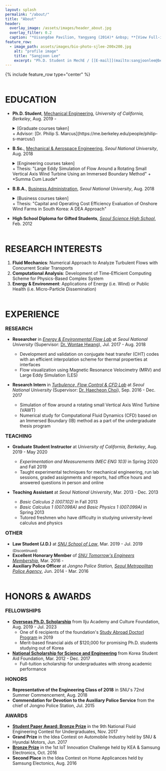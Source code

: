 ```yaml
---
layout: splash
permalink: "/about/"
title: "About"
header:
  overlay_image: /assets/images/header_about.jpg
  overlay_filter: 0.2
  caption: "*Uisangdae Pavilion, Yangyang (2014)* &nbsp; **[View Full-image](/assets/photographs/ui_sang_dae_yang_yang_2014.jpg)**"
feature_row:
  - image_path: assets/images/bio-photo-sjlee-200x200.jpg
    alt: "profile image"
    title: "Sangjoon Lee"
    excerpt: "Ph.D. Student in MechE / [[E-mail]](mailto:sangjoonlee@berkeley.edu)"
---
```


{% include feature_row type="center" %}

# EDUCATION

- **Ph.D. Student**, [Mechanical Engineering](http://me.berkeley.edu/), *University of California, Berkeley*, Aug. 2019 -
    <details>
      <summary>[Graduate courses taken]</summary>
    
      <small>Advanced Fluid Mechanics 1, Engineering Aerodynamics, Spectral Methods for Fluid Dynamics, Vortex Dynamics</small>
    </details>
  + Advisor: [Dr. Philip S. Marcus](https://me.berkeley.edu/people/philip-s-marcus/)
- **B.Sc.**, [Mechanical & Aerospace Engineering](http://me.snu.ac.kr/en), *Seoul National University*, Aug. 2018
    <details>
      <summary>[Engineering courses taken]</summary>
    
      <small>Applied Fluid Mechanics, Creative Engineering Design, Digital Computer Concept and Practice, Digital Fabrication and Manufacturing, Dynamics, Engineering Mathematics (1 & 2), Fluid Mechanics, Heat Transfer, Introduction to Electrical and Computer Engineering, Management in Mechanical Engineering (1 & 2), Manufacturing Processes, Mechanical Drawing, Mechanical Engineering Lab. (1 & 2), Mechanical System Design Project (1 & 2), Mechanics and Design, Solid Mechanics, Thermodynamics, Writing in Science & Technology</small>
    </details>
  + Thesis: "Large Eddy Simulation of Flow Around a Rotating Small Vertical Axis Wind Turbine Using an Immersed Boundary Method"
  + *Summa Cum Laude*

- **B.B.A.**, [Business Administration](http://cba.snu.ac.kr/en), *Seoul National University*, Aug. 2018
    <details>
      <summary>[Business courses taken]</summary>
    
      <small>Capital Markets and Accounting, Corporate Strategy, Fundamentals of Economics, Human Resource Management, International Business Management, Management Information System, Management Science, Managerial Accounting, Marketing Management, Mathematics for Economics, Operations Management, Principles of Accounting, Principles of Management</small>
    </details>
  + Thesis: "Capital and Operating Cost Efficiency Evaluation of Onshore Wind Farms in South Korea: A DEA Approach" 
- **High School Diploma for Gifted Students**, *[Seoul Science High School](http://en.sshs.hs.kr)*, Feb. 2012

# RESEARCH INTERESTS

1. **Fluid Mechanics**: Numerical Approach to Analyze Turbulent Flows with Concurrent Scalar Transports
2. **Computational Analysis**: Development of Time-Efficient Computing Scheme for Physics-Based Complex System
3. **Energy & Environment**: Applications of Energy (i.e. Wind) or Public Health (i.e. Micro-Particle Dissemination)

# EXPERIENCE

### RESEARCH

- **Researcher** in *[Energy & Environmental Flow Lab](http://eeflow.snu.ac.kr)* at *Seoul National University* (Supervisor: [Dr. Wontae Hwang](http://me.snu.ac.kr/node/141)), Jul. 2017 - Aug. 2018
  + Development and validation on conjugate heat transfer (CHT) codes with an efficient interpolation scheme for thermal properties at interfaces
  + Flow visualization using Magnetic Resonance Velocimetry (MRV) and Large Eddy Simulation (LES)

- **Research Intern** in *[Turbulence, Flow Control & CFD Lab](http://tfc.snu.ac.kr)* at *Seoul National University* (Supervisor: [Dr. Haecheon Choi](http://me.snu.ac.kr/node/116)), Sep. 2016 - Dec. 2017
  + Simulation of flow around a rotating small Vertical Axis Wind Turbine (VAWT)
  + Numerical study for Computational Fluid Dynamics (CFD) based on an Immersed Boundary (IB) method as a part of the undergraduate thesis program

### TEACHING

- **Graduate Student Instructor** at *University of California, Berkeley*, Aug. 2019 - May 2020
  + *Experimentation and Measurements (MEC ENG 103)* in Spring 2020 and Fall 2019
  + Taught experimental techniques for mechanical engineering, run lab sessions, graded assignments and reports, had office hours and answered questions in person and online

- **Teaching Assistant** at *Seoul National University*, Mar. 2013 - Dec. 2013
  + *Basic Calculus 2 (007.102)* in Fall 2013
  + *Basic Calculus 1 (007.098A)* and *Basic Physics 1 (007.099A)* in Spring 2013
  + Tutored freshmen who have difficulty in studying university-level calculus and physics

### OTHER

- **Law Student (J.D.)** at *[SNU School of Law](http://law.snu.ac.kr/index_en.php)*, Mar. 2019 - Jul. 2019 <sub>(Discontinued)</sub>
- **Excellent Honorary Member** of *[SNU Tomorrow's Engineers Membership](https://honor.snu.ac.kr)*, Mar. 2016 -
- **Auxiliary Police Officer** at *Jongno Police Station, [Seoul Metropolitan Police Agency](https://www.smpa.go.kr/home/homeIndexEng.do?menuCode=eng)*, Jun. 2014 - Mar. 2016

# HONORS & AWARDS

### FELLOWSHIPS

- **[Overseas Ph.D. Scholarship](http://www.taekwanggroup.co.kr/homepage/eng/iljuFoundationIntro.do)** from Ilju Academy and Culture Foundation, Aug. 2019 - Jul. 2023
  + One of 6 recipients of the foundation's [Study Abroad Doctorl Program](https://educationusa.state.gov/scholarships/study-abroad-doctoral-programilju-academy-and-culture-foundation) in 2019
  + Merit-based financial aids of $120,000 for promising Ph.D. students studying out of Korea
- **[National Scholarship for Science and Engineering](http://www.kosaf.go.kr/eng/jsp/aid/aid02_01_01.jsp?ttab1=0)** from Korea Student Aid Foundation, Mar. 2012 - Dec. 2017
  + Full-tuition scholarship for undergraduates with strong academic performance

### HONORS

- **Representative of the Engineering Class of 2018** in SNU's 72nd Summer Commencement, Aug. 2018
- **Commendation for Devotion to the Auxiliary Police Service** from the chief of Jongno Police Station, Jul. 2015

### AWARDS

- **[Student Paper Award: Bronze Prize](http://www.dbpia.co.kr/journal/articleDetail?nodeId=NODE07287580&language=ko_KR#)** in the 9th National Fluid Engineering Contest for Undergraduates, Nov. 2017
- **Grand Prize** in the Idea Contest on Automobile Industry held by SNU & Hyundai Motors, Jun. 2017
- **[Bronze Prize](http://www.iotchallenge.kr/prize-list.php?boardid=prize&mode=view&idx=21&sk=&sw=&offset=&category=2016)** in the 1st IoT Innovation Challenge held by KEA & Samsung Electronics, Oct. 2016
- **Second Place** in the Idea Contest on Home Applicances held by Samsung Electonics, Aug. 2016
  
<!-- <br>
[LinkedIn](https://www.linkedin.com/in/sangjoonlee93) / [Facebook](https://www.facebook.com/jun9303) -->

<style type="text/css">
.archive__item {
	text-align:center !important;
}
.archive__item {
	margin-bottom: 0px;
}
.archive__item-teaser img {
	max-width:150px;
    border-radius: 50%;
    padding: 5px;
    border: 1px solid #bfbfbf;
}
h1 {
	margin-top:2em;
}
h3 {
	margin-top:0.5em;
}
</style>
